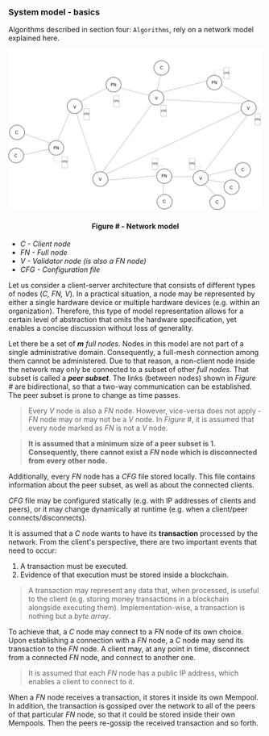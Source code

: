 ### System model - basics

Algorithms described in section four: `Algorithms`, rely on a network model explained here.

![](https://github.com/lukamiletic95/papers/blob/master/images/fig1.png)
<div align='center'> 
	<h4>Figure # - Network model</h4>
</div>

* *C - Client node*
* *FN - Full node*
* *V - Validator node (is also a *FN* node)*
* *CFG - Configuration file*

Let us consider a client-server architecture that consists of different types of nodes (*C, FN, V*). In a practical situation, a node may be represented by either a single hardware device or multiple hardware devices (e.g. within an organization). Therefore, this type of model representation allows for a certain level of abstraction that omits the hardware specification, yet enables a concise discussion without loss of generality.

Let there be a set of ***m*** *full nodes*. Nodes in this model are not part of a single administrative domain. Consequently, a full-mesh connection among them cannot be administered. Due to that reason, a non-client node inside the network may only be connected to a subset of other *full nodes*. That subset is called a ***peer subset***. The links (between nodes) shown in *Figure #* are bidirectional, so that a two-way communication can be established. The peer subset is prone to change as time passes.

> Every *V* node is also a *FN* node. However, vice-versa does not apply - *FN* node may or may not be a *V* node. In *Figure #*, it is assumed that every node marked as *FN* is not a *V* node.

> **It is assumed that a minimum size of a peer subset is 1. Consequently, there cannot exist a *FN* node which is disconnected from every other node.**

Additionally, every *FN* node has a *CFG* file stored locally. This file contains information about the peer subset, as well as about the connected clients.

*CFG* file may be configured statically (e.g. with IP addresses of clients and peers), or it may change dynamically at runtime (e.g. when a client/peer connects/disconnects). 

It is assumed that a *C* node wants to have its **transaction** processed by the network. From the client's perspective, there are two important events that need to occur:
1. A transaction must be executed.
2. Evidence of that execution must be stored inside a blockchain.

> A transaction may represent any data that, when processed, is useful to the client (e.g. storing money transactions in a blockchain alongside executing them). Implementation-wise, a transaction is nothing but a *byte array*.

To achieve that, a *C* node may connect to a *FN* node of its own choice. Upon establishing a connection with a *FN* node, a *C* node may send its transaction to the *FN* node. A client may, at any point in time, disconnect from a connected *FN* node, and connect to another one.

> It is assumed that each *FN* node has a public IP address, which enables a client to connect to it.

When a *FN* node receives a transaction, it stores it inside its own Mempool. In addition, the transaction is gossiped over the network to all of the peers of that particular *FN* node, so that it could be stored inside their own Mempools. Then the peers re-gossip the received transaction and so forth.


<!--stackedit_data:
eyJoaXN0b3J5IjpbLTE2NDY1MzQ2NzEsMjEzNjQ3ODg3OCwtMT
U5ODQ0MzkyLDEzNTQ0Nzc0NjYsMTczNDA0NDcwMywtMTc1MzEy
MzY5NywtMzAzMTEzOTYyLDE2MzI2ODU0NTgsMTYxOTk1NDQwMC
wxNzM4OTA3Nzk0XX0=
-->